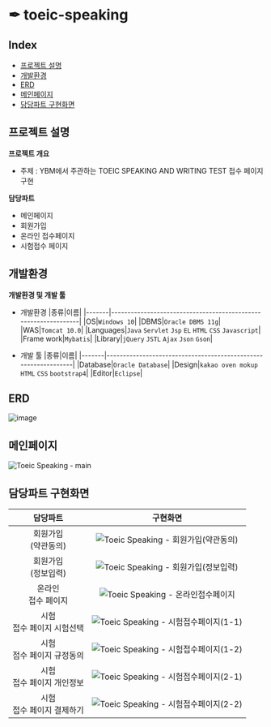 # ✒ toeic-speaking
## Index
  - [프로젝트 설명](#프로젝트-설명) 
  - [개발환경](#개발환경)
  - [ERD](#ERD)
  - [메인페이지](#메인페이지)
  - [담당파트 구현화면](#담당파트-구현화면)
  
## 프로젝트 설명
**프로젝트 개요**
- 주제 : YBM에서 주관하는 TOEIC SPEAKING AND WRITING TEST 접수 페이지 구현

**담당파트**
- 메인페이지
- 회원가입 
- 온라인 접수페이지
- 시험접수 페이지

## 개발환경
**개발환경 및 개발 툴**
- 개발환경
    |종류|이름|
    |-------|----------------------------------------------------------------|
    |OS|`Windows 10`|
    |DBMS|`Oracle DBMS 11g`|
    |WAS|`Tomcat 10.0`|
    |Languages|`Java` `Servlet` `Jsp` `EL` `HTML` `CSS` `Javascript`|
    |Frame work|`Mybatis`|
    |Library|`jQuery` `JSTL` `Ajax` `Json` `Gson`|
    
- 개발 툴
    |종류|이름|
    |-------|----------------------------------------------------------------|
    |Database|`Oracle Database`|
    |Design|`kakao oven mokup` `HTML` `CSS` `bootstrap4`|
    |Editor|`Eclipse`|
## ERD

![image](https://user-images.githubusercontent.com/62005139/132189061-8c53885f-39d8-40b3-ae24-b2202e144f23.png)


## 메인페이지

![Toeic Speaking - main](https://user-images.githubusercontent.com/62005139/132187911-4a42a06e-863a-43c6-b258-4a5ba44dcae2.png)

## 담당파트 구현화면

|담당파트| 구현화면 |
|:-------------:|:--------:|
|회원가입 </br>(약관동의)|![Toeic Speaking - 회원가입(약관동의)](https://user-images.githubusercontent.com/62005139/132189325-f0dbfe51-0f24-409f-8b92-5aad49f7a7e5.png)|
|회원가입 </br>(정보입력)|![Toeic Speaking - 회원가입(정보입력)](https://user-images.githubusercontent.com/62005139/132189367-f696cd13-7c06-4f6a-b283-8724d3536dbd.png)|
|온라인 </br>접수 페이지|![Toeic Speaking - 온라인접수페이지](https://user-images.githubusercontent.com/62005139/132189302-edb15541-1054-4bbd-8cca-b9f75b687d6a.png)|
|시험  </br>접수 페이지 시험선택|![Toeic Speaking - 시험접수페이지(1-1)](https://user-images.githubusercontent.com/62005139/132189146-d92b4da3-1c44-4434-a798-9f480ac56c7a.PNG)|
|시험  </br>접수 페이지 규정동의|![Toeic Speaking - 시험접수페이지(1-2)](https://user-images.githubusercontent.com/62005139/132189196-89cfe582-1f24-4272-a585-89a5f6dbfca7.PNG)|
|시험  </br>접수 페이지 개인정보|![Toeic Speaking - 시험접수페이지(2-1)](https://user-images.githubusercontent.com/62005139/132189230-e3855c55-be06-4e09-a7a1-1060bd1d85af.PNG)|
|시험  </br>접수 페이지 결제하기|![Toeic Speaking - 시험접수페이지(2-2)](https://user-images.githubusercontent.com/62005139/132189273-6500c13e-73b9-4991-abc9-9924effb27d9.PNG)|
